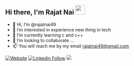 ## Hi there, I'm Rajat Nai <img src="https://raw.githubusercontent.com/MartinHeinz/MartinHeinz/master/wave.gif" width="30" height="30">

- 👋 Hi, I’m @rajatnai49
- 👀 I’m interested in experience new thing in tech
- 🌱 I’m currently learning c and c++
- 💞️ I’m looking to collaborate ...
- 📫 You will reach me by my email rajatnai49@gmail.com

[![Website](https://shields.io/badge/Portfolio-up-blue?style=for-the-badge)](https://rajatnai49.github.io/portfolio2/)
[![Linkedin Follow](https://shields.io/badge/Follow%20@Rajat%20Nai-1483-green?logo=linkedin&style=for-the-badge )](https://www.linkedin.com/in/rajat-nai-5a1425221/)
![](https://komarev.com/ghpvc/?username=vasu-1&style=for-the-badge)
